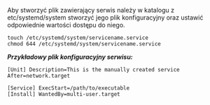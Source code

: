 
Aby stworzyć plik zawierający serwis należy w katalogu z etc/systemd/system stworzyć jego plik konfiguracyjny oraz ustawić odpowiednie wartości dostępu do niego.

```
touch /etc/systemd/system/servicename.service
chmod 644 /etc/systemd/system/servicename.service
```

***Przykładowy plik konfiguracyjny serwisu:***

```
[Unit] Description=This is the manually created service 
After=network.target

[Service] ExecStart=/path/to/executable 
[Install] WantedBy=multi-user.target
```

